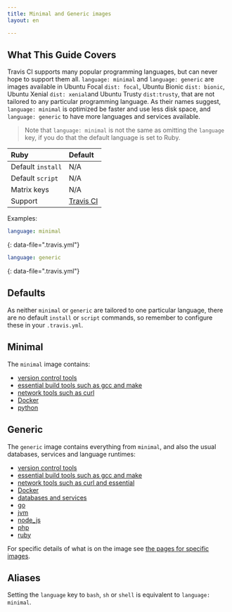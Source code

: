 ```yaml
---
title: Minimal and Generic images
layout: en

---
```


## What This Guide Covers


Travis CI supports many popular programming languages, but can never hope to support them all. `language: minimal` and `language: generic` are images available in Ubuntu Focal `dist: focal`, Ubuntu Bionic `dist: bionic`,  Ubuntu Xenial `dist: xenial`and Ubuntu Trusty `dist:trusty`, that are not tailored to any particular programming language. As their names suggest, `language: minimal` is optimized be faster and use less disk space, and `language: generic` to have more languages and services available.

> Note that `language: minimal` is not the same as omitting the `language` key, if you do that the default language is set to Ruby.

<aside markdown="block" class="ataglance">

| Ruby              | Default                                                           |
|:------------------|:------------------------------------------------------------------|
| Default `install` | N/A                                                               |
| Default `script`  | N/A                                                               |
| Matrix keys       | N/A                                                               |
| Support           | [Travis CI](mailto:support@travis-ci.com?Subject=Minimal%20image) |

Examples:

```yaml
language: minimal
```
{: data-file=".travis.yml"}


```yaml
language: generic
```
{: data-file=".travis.yml"}

</aside>

## Defaults

As neither `minimal` or `generic` are tailored to one particular language, there are no default `install` or `script` commands, so remember to configure these in your `.travis.yml`.

## Minimal

The `minimal` image contains:

* [version control tools](/user/reference/trusty/#version-control)
* [essential build tools such as gcc and make](/user/reference/trusty/#compilers--build-toolchain)
* [network tools such as curl](/user/reference/trusty/#networking-tools)
* [Docker](/user/reference/trusty/#docker)
* [python](/user/reference/trusty/#python-images)

## Generic

The `generic` image contains everything from `minimal`, and also the usual databases, services and language runtimes:

* [version control tools](/user/reference/trusty/#version-control)
* [essential build tools such as gcc and make](/user/reference/trusty/#compilers--build-toolchain)
* [network tools such as curl and essential](/user/reference/trusty/#networking-tools)
* [Docker](/user/reference/trusty/#docker)
* [databases and services](/user/reference/trusty/#databases-and-services)
* [go](/user/reference/trusty/#go-images)
* [jvm](/user/reference/trusty/#jvm-clojure-groovy-java-scala-images)
* [node_js](/user/reference/trusty/#javascript-and-nodejs-images)
* [php](/user/reference/trusty/#php-images)
* [ruby](/user/reference/trusty/#ruby-images)

For specific details of what is on the image see [the pages for specific images](https://docs.travis-ci.com/user/reference/overview/).


## Aliases

Setting the `language` key to `bash`, `sh` or `shell` is equivalent to `language: minimal`.
